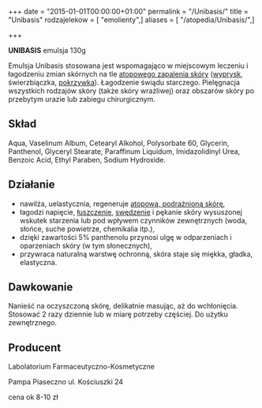 +++
date = "2015-01-01T00:00:00+01:00"
permalink = "/Unibasis/"
title = "Unibasis"
rodzajelekow = [ "emolienty",]
aliases = [ "/atopedia/Unibasis/",]

+++

**UNIBASIS** emulsja 130g

Emulsja Unibasis stosowana jest wspomagająco w miejscowym leczeniu i łagodzeniu zmian skórnych na tle [atopowego zapalenia skóry](/atopedia/AZS "wikilink") ([wyprysk](/atopedia/wyprysk "wikilink"), świerzbiączka, [pokrzywka](/atopedia/pokrzywka "wikilink")). Łagodzenie świądu starczego. Pielęgnacja wszystkich rodzajów skóry (także skóry wrażliwej) oraz obszarów skóry po przebytym urazie lub zabiegu chirurgicznym.

Skład
-----

Aqua, Vaselinum Album, Cetearyl Alkohol, Polysorbate 60, Glycerin, Panthenol, Glyceryl Stearate, Paraffinum Liquidum, Imidazolidinyl Urea, Benzoic Acid, Ethyl Paraben, Sodium Hydroxide.

Działanie
---------

-   nawilża, uelastycznia, regeneruje [atopową, podrażnioną skórę](/atopedia/skóra_atopowa "wikilink"),
-   łagodzi napięcie, [łuszczenie](/atopedia/łuszczenie "wikilink"), [swędzenie](/atopedia/świąd "wikilink") i pękanie skóry wysuszonej wskutek starzenia lub pod wpływem czynników zewnętrznych (woda, słońce, suche powietrze, chemikalia itp.),
-   dzięki zawartości 5% panthenolu przynosi ulgę w odparzeniach i oparzeniach skóry (w tym słonecznych),
-   przywraca naturalną warstwę ochronną, skóra staje się miękka, gładka, elastyczna.

Dawkowanie
----------

Nanieść na oczyszczoną skórę, delikatnie masując, aż do wchłonięcia. Stosować 2 razy dziennie lub w miarę potrzeby częściej. Do użytku zewnętrznego.

Producent
---------

Labolatorium Farmaceutyczno-Kosmetyczne

Pampa Piaseczno ul. Kościuszki 24

cena ok 8-10 zł
